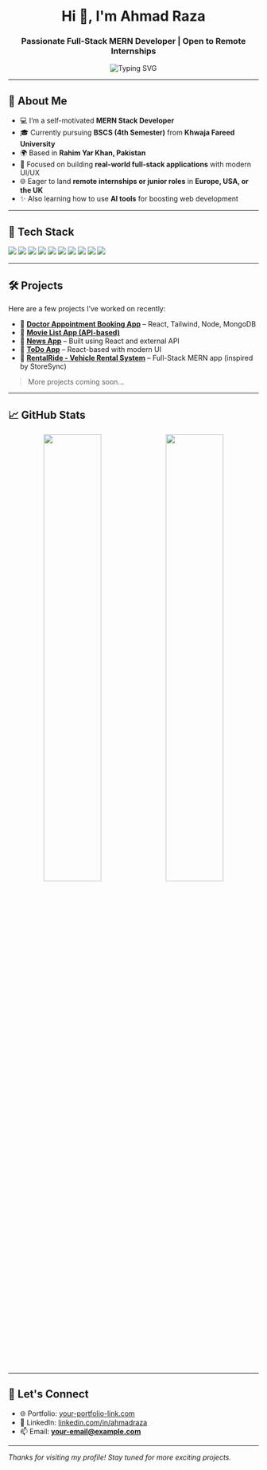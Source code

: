 <h1 align="center">Hi 👋, I'm Ahmad Raza</h1>
<h3 align="center">Passionate Full-Stack MERN Developer | Open to Remote Internships</h3>

<p align="center">
  <img src="https://readme-typing-svg.demolab.com/?lines=Full-Stack+MERN+Developer;React+%7C+Node.js+%7C+MongoDB+%7C+Express;Always+learning+new+tech+%F0%9F%93%9A&font=Fira+Code&center=true&width=440&height=45&color=00F7FF&vCenter=true&pause=1000" alt="Typing SVG" />
</p>

---

## 🚀 About Me

- 💻 I’m a self-motivated **MERN Stack Developer**
- 🎓 Currently pursuing **BSCS (4th Semester)** from **Khwaja Fareed University**
- 🌍 Based in **Rahim Yar Khan, Pakistan**
- 🎯 Focused on building **real-world full-stack applications** with modern UI/UX
- 🌐 Eager to land **remote internships or junior roles** in **Europe, USA, or the UK**
- ✨ Also learning how to use **AI tools** for boosting web development

---

## 🧠 Tech Stack

<p>
  <img src="https://img.shields.io/badge/HTML5-E34F26?logo=html5&logoColor=white" />
  <img src="https://img.shields.io/badge/CSS3-1572B6?logo=css3&logoColor=white" />
  <img src="https://img.shields.io/badge/JavaScript-F7DF1E?logo=javascript&logoColor=black" />
  <img src="https://img.shields.io/badge/React-20232A?logo=react&logoColor=61DAFB" />
  <img src="https://img.shields.io/badge/Node.js-339933?logo=nodedotjs&logoColor=white" />
  <img src="https://img.shields.io/badge/Express.js-000000?logo=express&logoColor=white" />
  <img src="https://img.shields.io/badge/MongoDB-47A248?logo=mongodb&logoColor=white" />
  <img src="https://img.shields.io/badge/Tailwind_CSS-38B2AC?logo=tailwind-css&logoColor=white" />
  <img src="https://img.shields.io/badge/Git-F05032?logo=git&logoColor=white" />
  <img src="https://img.shields.io/badge/Vite-646CFF?logo=vite&logoColor=white" />
</p>

---

## 🛠️ Projects

Here are a few projects I’ve worked on recently:

- 🔗 **[Doctor Appointment Booking App](#)** – React, Tailwind, Node, MongoDB
- 🔗 **[Movie List App (API-based)](#)**
- 🔗 **[News App](#)** – Built using React and external API
- 🔗 **[ToDo App](#)** – React-based with modern UI
- 🔗 **[RentalRide - Vehicle Rental System](#)** – Full-Stack MERN app (inspired by StoreSync)

> More projects coming soon...

---

## 📈 GitHub Stats

<p align="center">
  <img src="https://github-readme-stats.vercel.app/api?username=ahmadraza&show_icons=true&theme=tokyonight" width="48%" />
  <img src="https://github-readme-streak-stats.herokuapp.com/?user=ahmadraza&theme=tokyonight" width="48%" />
</p>

---

## 🤝 Let's Connect

- 🌐 Portfolio: [your-portfolio-link.com](#)
- 💼 LinkedIn: [linkedin.com/in/ahmadraza](#)
- 📫 Email: **your-email@example.com**

---

_Thanks for visiting my profile! Stay tuned for more exciting projects._




